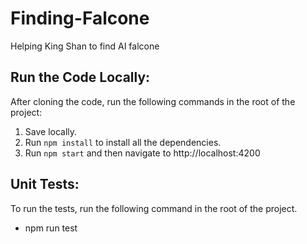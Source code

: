 # Finding-Falcone

Helping King Shan to find AI falcone



## Run the Code Locally:

After cloning the code, run the following commands in the root of the project:

1. Save locally.
2. Run `npm install` to install all the dependencies.
3. Run `npm start` and then navigate to http://localhost:4200

## Unit Tests:

To run the tests, run the following command in the root of the project.

- npm run test

